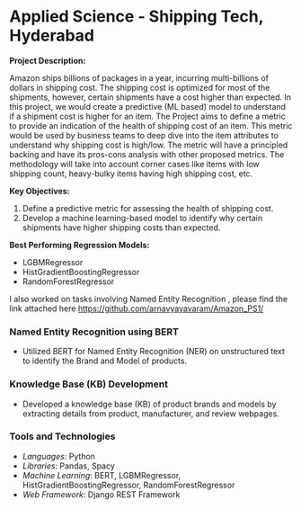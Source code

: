 # Applied Science - Shipping Tech, Hyderabad

**Project Description:**


Amazon ships billions of packages in a year, incurring multi-billions of dollars in shipping cost. The shipping cost is optimized for most of the shipments, however, certain shipments have a cost higher than expected. In this project, we would create a predictive (ML based) model to understand if a shipment cost is higher for an item. The Project aims to define a metric to provide an indication of the health of shipping cost of an item. This metric would be used by business teams to deep dive into the item attributes to understand why shipping cost is high/low. The metric will have a principled backing and have its pros-cons analysis with other proposed metrics. The methodology will take into account corner cases like items with low shipping count, heavy-bulky items having high shipping cost, etc.

**Key Objectives:**

1. Define a predictive metric for assessing the health of shipping cost.
2. Develop a machine learning-based model to identify why certain shipments have higher shipping costs than expected.

**Best Performing Regression Models:**
- LGBMRegressor
- HistGradientBoostingRegressor
- RandomForestRegressor

I also worked on tasks involving Named Entity Recognition , please find the link attached here https://github.com/arnavyayavaram/Amazon_PS1/

### Named Entity Recognition using BERT

- Utilized BERT for Named Entity Recognition (NER) on unstructured text to identify the Brand and Model of products.

### Knowledge Base (KB) Development

- Developed a knowledge base (KB) of product brands and models by extracting details from product, manufacturer, and review webpages.

### Tools and Technologies

- *Languages*: Python
- *Libraries*: Pandas, Spacy
- *Machine Learning*: BERT, LGBMRegressor, HistGradientBoostingRegressor, RandomForestRegressor
- *Web Framework*: Django REST Framework
